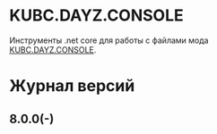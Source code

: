 # KUBC.DAYZ.CONSOLE
Инструменты .net core для работы c файлами мода [KUBC.DAYZ.CONSOLE](https://kubcoder.ru/dayz/console).

# Журнал версий

## 8.0.0(-)
